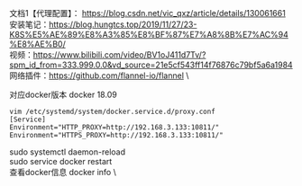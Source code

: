 


文档1【代理配置】： https://blog.csdn.net/vic_qxz/article/details/130061661 \
安装笔记：https://blog.hungtcs.top/2019/11/27/23-K8S%E5%AE%89%E8%A3%85%E8%BF%87%E7%A8%8B%E7%AC%94%E8%AE%B0/ \
视频：https://www.bilibili.com/video/BV1oJ411d7Tv/?spm_id_from=333.999.0.0&vd_source=21e5cf543ff14f76876c79bf5a6a1984 \
网络插件：https://github.com/flannel-io/flannel \

对应docker版本  docker 18.09


```shell
vim /etc/systemd/system/docker.service.d/proxy.conf
[Service]
Environment="HTTP_PROXY=http://192.168.3.133:10811/"
Environment="HTTPS_PROXY=http://192.168.3.133:10811/" 
```
sudo systemctl daemon-reload \
sudo service docker restart \
查看docker信息
docker info \
